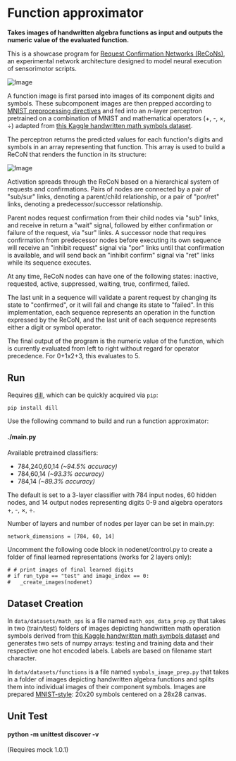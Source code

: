 # Function approximator

**Takes images of handwritten algebra functions as input and outputs the numeric value of the evaluated function.** 

This is a showcase program for [Request Confirmation Networks (ReCoNs)](https://pdfs.semanticscholar.org/a7ac/e80b84c64329501a3a9906314c80c3614997.pdf), an experimental network architecture designed to model neural execution of sensorimotor scripts.

![Image](https://github.com/kvgallagher/nodenet/blob/master/data/datasets/functions/function_data/0+1*2+3.png?raw=true)

A function image is first parsed into images of its component digits and symbols. These subcomponent images are then prepped according to [MNIST preprocessing directives](http://yann.lecun.com/exdb/mnist/) and fed into an *n*-layer perceptron pretrained on a combination of MNIST and mathematical operators (+, -, ×, ÷) adapted from [this Kaggle handwritten math symbols dataset](https://www.kaggle.com/xainano/handwrittenmathsymbols).

The perceptron returns the predicted values for each function's digits and symbols in an array representing that function.  This array is used to build a ReCoN that renders the function in its structure:

![Image](https://github.com/kvgallagher/nodenet/blob/master/ReCoN_structure_ex.png?raw=true)

Activation spreads through the ReCoN based on a hierarchical system of requests and confirmations.  Pairs of nodes are connected by a pair of "sub/sur" links, denoting a parent/child relationship, or a pair of "por/ret" links, denoting a predecessor/successor relationship.

Parent nodes request confirmation from their child nodes via "sub" links, and receive in return a "wait" signal, followed by either confirmation or failure of the request, via "sur" links.  A successor node that requires confirmation from predecessor nodes before executing its own sequence will receive an "inhibit request" signal via "por" links until that confirmation is available, and will send back an "inhibit confirm" signal via "ret" links while its sequence executes. 

At any time, ReCoN nodes can have one of the following states: inactive, requested, active, suppressed, waiting, true, confirmed, failed.

The last unit in a sequence will validate a parent request by changing its state to "confirmed", or it will fail and change its state to "failed".  In this implementation, each sequence represents an operation in the function expressed by the ReCoN, and the last unit of each sequence represents either a digit or symbol operator.

The final output of the program is the numeric value of the function, which is currently evaluated from left to right without regard for operator precedence.  For 0+1x2+3, this evaluates to 5.  


## Run

Requires [dill](https://pypi.python.org/pypi/dill), which can be quickly acquired via `pip`:

    pip install dill  

Use the following command to build and run a function approximator:

#### ./main.py

Available pretrained classifiers:

* 784,240,60,14 *(~94.5% accuracy)*
* 784,60,14 *(~93.3% accuracy)*
* 784,14 *(~89.3% accuracy)*

The default is set to a 3-layer classifier with 784 input nodes, 60 hidden nodes, and 14 output nodes representing digits 0-9 and algebra operators +, -, ×, ÷.

Number of layers and number of nodes per layer can be set in main.py:

    network_dimensions = [784, 60, 14]

Uncomment the following code block in nodenet/control.py to create a folder of final learned representations (works for 2 layers only):

	# # print images of final learned digits
	# if run_type == "test" and image_index == 0:
	# 	_create_images(nodenet)

## Dataset Creation

In `data/datasets/math_ops` is a file named `math_ops_data_prep.py` that takes in two (train/test) folders of images depicting handwritten math operation symbols derived from [this Kaggle handwritten math symbols dataset](https://www.kaggle.com/xainano/handwrittenmathsymbols) and generates two sets of numpy arrays: testing and training data and their respective one hot encoded labels. Labels are based on filename start character. 

In `data/datasets/functions` is a file named `symbols_image_prep.py` that takes in a folder of images depicting handwritten algebra functions and splits them into individual images of their component symbols. Images are prepared [MNIST-style](http://yann.lecun.com/exdb/mnist/): 20x20 symbols centered on a 28x28 canvas.

## Unit Test
#### python -m unittest discover -v

(Requires mock 1.0.1)
